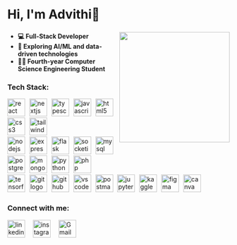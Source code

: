 # Hi, I'm Advithi👋
###

<img align="right" height="250" src="https://octodex.github.com/images/securitocat.png"  />

###
<ul>
  <li><strong>💻 Full-Stack Developer</strong></li>
  <li><strong>🤖 Exploring AI/ML and data-driven technologies</strong></li>
  <li><strong>👩‍🎓 Fourth-year Computer Science Engineering Student</strong></li>
</ul>

### Tech Stack:
<div id="frontend" align="left">
  <img src="https://cdn.jsdelivr.net/gh/devicons/devicon/icons/react/react-original.svg" height="40" width="40" alt="react logo"  />
  <img width="2" />
  <img src="https://cdn.jsdelivr.net/gh/devicons/devicon/icons/nextjs/nextjs-original.svg" height="40" width="40" alt="nextjs logo"  />
  <img width="2" />
  <img src="https://cdn.jsdelivr.net/gh/devicons/devicon/icons/typescript/typescript-original.svg" height="40" width="40" alt="typescript logo"  />
  <img width="2" />
  <img src="https://cdn.jsdelivr.net/gh/devicons/devicon/icons/javascript/javascript-original.svg" height="40" width="40" alt="javascript logo"  />
  <img width="2" />
  <img src="https://cdn.jsdelivr.net/gh/devicons/devicon/icons/html5/html5-original.svg" height="40" width="40" alt="html5 logo"  />
  <img width="2" />
  <img src="https://cdn.jsdelivr.net/gh/devicons/devicon/icons/css3/css3-original.svg" height="40" width="40" alt="css3 logo"  />
  <img width="2" />
  <img src="https://cdn.jsdelivr.net/gh/devicons/devicon/icons/tailwindcss/tailwindcss-original-wordmark.svg" height="40" width="40" alt="tailwindcss logo"  />
</div>


<div id="backend & database" align="left">
  <img src="https://cdn.jsdelivr.net/gh/devicons/devicon/icons/nodejs/nodejs-original.svg" height="40" width="40" alt="nodejs logo"  />
  <img width="2" />
  <img src="https://skillicons.dev/icons?i=express" height="40" width="40" alt="express logo"  />
  <img width="2" />
  <img src="https://skillicons.dev/icons?i=flask" height="40" width="40" alt="flask logo"  />
  <img width="2" />
  <img src="https://cdn.jsdelivr.net/gh/devicons/devicon/icons/socketio/socketio-original.svg" height="40" width="40" alt="socketio logo"  />
  <img width="2" />
  <img src="https://cdn.simpleicons.org/mysql/4479A1" height="40" width="40" alt="mysql logo"  />
  <img width="2" />
  <img src="https://cdn.simpleicons.org/postgresql/4169E1" height="40" width="40" alt="postgresql logo"  />
  <img width="2" />
  <img src="https://cdn.simpleicons.org/mongodb/47A248" height="40" width="40" alt="mongodb logo"  />
  <img width="2" />
  <img src="https://cdn.jsdelivr.net/gh/devicons/devicon/icons/python/python-original.svg" height="40" width="40" alt="python logo"  />
  <img width="2" />
  <img src="https://cdn.simpleicons.org/php/777BB4" height="40" width="40" alt="php logo"  />
</div>
</div>

<div id="tech & tools " align="left">
  <img src="https://cdn.jsdelivr.net/gh/devicons/devicon/icons/tensorflow/tensorflow-original.svg" height="40" width="40" alt="tensorflow logo"  />
  <img width="2" />
  <img src="https://cdn.simpleicons.org/git/F05032" height="40" width="40" alt="git logo"  />
  <img width="2" />
  <img src="https://skillicons.dev/icons?i=github" height="40" width="40" alt="github logo"  />
  <img width="2" />
  <img src="https://cdn.jsdelivr.net/gh/devicons/devicon/icons/vscode/vscode-original.svg" height="40" width="40" alt="vscode logo"  />
  <img width="2" />
  <img src="https://cdn.simpleicons.org/postman/FF6C37" height="40" width="40" alt="postman logo"  />
  <img width="2" />
  <img src="https://cdn.simpleicons.org/jupyter/F37626" height="40" width="40" alt="jupyter logo"  />
  <img width="2" />
  <img src="https://cdn.simpleicons.org/kaggle/20BEFF" height="40" width="40" alt="kaggle logo"  />
  <img width="2" />
  <img src="https://cdn.jsdelivr.net/gh/devicons/devicon/icons/figma/figma-original.svg" height="40" width="40" alt="figma logo"  />
  <img width="2" />
  <img src="https://cdn.simpleicons.org/canva/00C4CC" height="40" width="40" alt="canva logo"  />
</div>


### Connect with me:
<div align="left">
  <a href="https://www.linkedin.com/in/advithi-alva" target="_blank" rel="noreferrer"><img src="https://cdn.jsdelivr.net/gh/devicons/devicon/icons/linkedin/linkedin-original.svg" height="40" width="40" alt="linkedin logo"/></a>
  <img width="10" />
  <a href="https://www.instagram.com/advithialva" target="_blank" rel="noreferrer"><img src="https://skillicons.dev/icons?i=instagram" height="40" width="40" alt="instagram logo" /></a>
  <img width="10" />
  <a href="mailto:advithialva@gmail.com" target="_blank" rel="noreferrer"><img src="https://skillicons.dev/icons?i=gmail" alt="Gmail" height="40" width="40" /></a>
</div>
